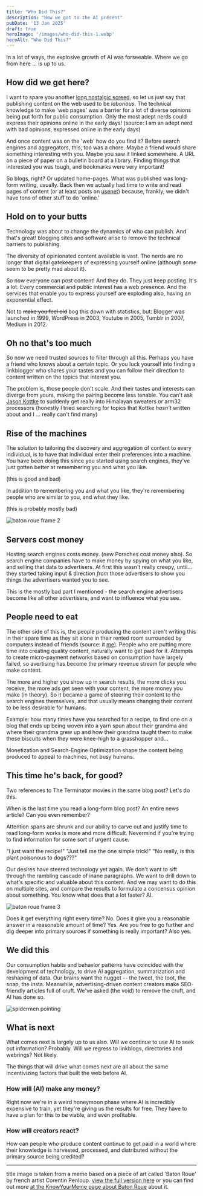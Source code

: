 ```yaml
---
title: "Who Did This?"
description: "How we got to the AI present"
pubDate: '13 Jan 2025'
draft: true
heroImage: '/images/who-did-this-1.webp'
heroAlt: "Who Did This?"
---
```


In a lot of ways, the explosive growth of AI was forseeable. Where we go from here ... is up to us.

## How did we get here?

<!-- it used to be difficult -->

I want to spare you another [long nostalgic screed](/blog/dont-forget), so let us just say that publishing content on the web used to be _laborious_. The technical knowledge to make 'web pages' was a barrier for a lot of diverse opinions being put forth for public consumption. Only the most adept nerds could express their opinions online in the early days! (source: I am an adept nerd with bad opinions, expressed online in the early days)

And once content was on the 'web' how do you find it? Before search engines and aggregators, this, too was a chore. Maybe a friend would share something interesting with you. Maybe you saw it linked somewhere. A URL on a piece of paper on a bulletin board at a library. Finding things that interested you was tough, and bookmarks were very important!

So blogs, right? Or updated home-pages. What was published was long-form writing, usually. Back then we actually had time to write and read pages of content (or at least posts on [usenet](https://en.wikipedia.org/wiki/Usenet)) because, frankly, we didn't have tons of other stuff to do 'online.'

## Hold on to your butts

<!-- now it's easy -->

Technology was about to change the dynamics of who can publish. And that's great! blogging sites and software arise to remove the technical barriers to publishing.

The diversity of opinionated content available is vast. The nerds are no longer that digital gatekeepers of expressing yourself online (although some seem to be pretty mad about it).

So now everyone can post content! And they do. They just keep posting. It's a lot. Every commercial and public interest has a web presence. And the services that enable you to express yourself are exploding also, having an exponential effect.

Not to ~~make you feel old~~ bog this down with statistics, but: Blogger was launched in 1999, WordPress in 2003, Youtube in 2005, Tumblr in 2007, Medium in 2012.

## Oh no that's too much

<!-- oh no that's too much -->

So now we need trusted sources to filter through all this. Perhaps you have a friend who knows about a certain topic. Or you luck yourself into finding a linkblogger who shares your tastes and you can follow their direction to content written on the topics that interest you.

The problem is, those people don't scale. And their tastes and interests can diverge from yours, making the pairing become less tenable. You can't ask [Jason Kottke](https://kottke.org/) to suddenly get really into Himalayan sweaters or arm32 processors (honestly I tried searching for topics that Kottke _hasn't_ written about and I ... really can't find many)

<!-- no not like that (you don't get to choose your arbiter) -->

## Rise of the machines

The solution to tailoring the discovery and aggregation of content to every individual, is to have that individual enter their preferences into a machine. You have been doing this since you started using search engines, they've just gotten better at remembering you and what you like.

(this is good and bad)

In addition to remembering you and what you like, they're remembering people who are similar to you, and what they like.

(this is probably mostly bad)

![baton roue frame 2](/images/who-did-this-2.webp)

## Servers cost money

Hosting search engines costs money. (new Porsches cost money also). So search engine companies have to make money by spying on what you like, and selling that data to advertisers. At first this wasn't really creepy, until... they started taking input &amp; direction _from_ those advertisers to show you things the advertisers wanted you to see.

This is the mostly bad part I mentioned - the search engine advertisers become like all other advertisers, and want to influence what you see.

## People need to eat

The other side of this is, the people producing the content aren't writing this in their spare time as they sit alone in their rented room surrounded by computers instead of friends (source: it [me](/images/me.1999.jpg)). People who are putting more time into creating quality content, naturally want to get paid for it. Attempts to create micro-payment networks based on consumption have largely failed, so avertising has become the primary revenue stream for people who make content.

The more and higher you show up in search results, the more clicks you receive, the more ads get seen with your content, the more money you make (in theory). So it became a game of steering their content to the search engines themselves, and that usually means changing their content to be less desirable for humans.

Example: how many times have you searched for a recipe, to find one on a blog that ends up being woven into a yarn spun about their grandma and where their grandma grew up and how their grandma taught them to make these biscuits when they were knee-high to a grasshopper and...

Monetization and Search-Engine Optimization shape the content being produced to appeal to machines, not busy humans.

## This time he's back, for good?

Two references to The Terminator movies in the same blog post? Let's do this.

 <!-- SO NOW WHAT -->

When is the last time you read a long-form blog post? An entire news article? Can you even remember?

Attention spans are shrunk and our ability to carve out and justify time to read long-form works is more and more difficult. Nevermind if you're trying to find information for some sort of urgent cause.

"I just want the recipe!" "Just tell me the one simple trick!" "No really, is this plant poisonous to dogs???"

Our desires have steered technology yet again. We don't want to sift through the rambling cascade of inane paragraphs. We want to drill down to what's specific and valuable about this content. And we may want to do this on multiple sites, and compare the results to formulate a concensus opinion about something. You know what does that a lot faster? AI.

![baton roue frame 3](/images/who-did-this-3.webp)

Does it get everything right every time? No. Does it give you a reasonable answer in a reasonable amount of time? Yes. Are you free to go further and dig deeper into primary sources if something is really important? Also yes.

## We did this

Our consumption habits and behavior patterns have coincided with the development of technology, to drive AI aggregation, summarization and reshaping of data. Our brains want the nugget -- the tweet, the toot, the snap, the insta. Meanwhile, advertising-driven content creators make SEO-friendly articles full of cruft. We've asked (the void) to remove the cruft, and AI has done so.

![spidermen pointing](/images/pointing.webp)

## What is next

What comes next is largely up to us also. Will we continue to use AI to seek out information? Probably. Will we regress to linkblogs, directories and webrings? Not likely.

The things that will drive what comes next are all about the same incentivizing factors that built the web before AI.

### How will (AI) make any money?

Right now we're in a weird honeymoon phase where AI is incredibly expensive to train, yet they're giving us the results for free. They have to have a plan for this to be viable, and even profitable.

### How will creators react?

How can people who produce content continue to get paid in a world where their knowledge is harvested, processed, and distributed without the primary source being credited?

---

title image is taken from a meme based on a piece of art called 'Baton Roue' by french artist Corentin Penloup. [view the full version here](/images/who-did-this-full.webp) or you can find out more [at the KnowYourMeme page about Baton Roue](https://knowyourmeme.com/memes/baton-roue) about it.
